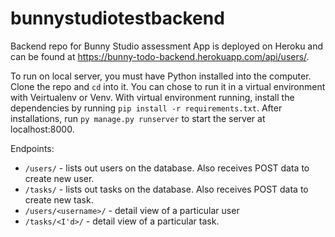 # bunnystudiotestbackend
Backend repo for Bunny Studio assessment
App is deployed on Heroku and can be found at https://bunny-todo-backend.herokuapp.com/api/users/.

To run on local server, you must have Python installed into the computer. Clone the repo and `cd` into it. You can chose to run it in a virtual environment with Veirtualenv or Venv. With virtual environment running, install the dependencies by running `pip install -r requirements.txt`.
After installations, run `py manage.py runserver` to start the server at localhost:8000.

Endpoints:
- `/users/` - lists out users on the database. Also receives POST data to create new user.
- `/tasks/` - lists out tasks on the database. Also receives POST data to create new task.
- `/users/<username>/` - detail view of a particular user
- `/tasks/<I'd>/` - detail view of a particular task.
